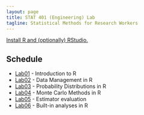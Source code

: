 ```yaml
---
layout: page
title: STAT 401 (Engineering) Lab
tagline: Statistical Methods for Research Workers
---
```


[Install R and (optionally) RStudio.](installation.html)

## Schedule

 - [Lab01](lab01/lab01.html) - Introduction to R
 - [Lab02](lab02/lab02.html) - Data Management in R
 - [Lab03](lab03/lab03.html) - Probability Distributions in R
 - [Lab04](lab04/lab04.html) - Monte Carlo Methods in R
 - [Lab05](lab05/lab05.html) - Estimator evaluation
 - [Lab06](lab06/lab06.html) - Built-in analyses in R
